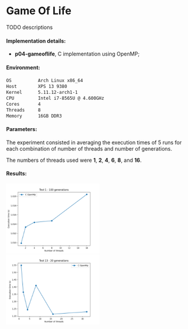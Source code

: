 # Game Of Life
TODO descriptions


#### **Implementation details:**
- **p04-gameoflife**, C implementation using OpenMP;


#### **Environment**:

```
OS          Arch Linux x86_64 
Host        XPS 13 9380 
Kernel      5.11.12-arch1-1 
CPU         Intel i7-8565U @ 4.600GHz 
Cores       4
Threads     8
Memory      16GB DDR3
```

#### **Parameters:**
The experiment consisted in averaging the execution times of 5 runs for 
each combination of number of threads and number  of generations.

The numbers of threads used were **1**, **2**, **4**, **6**, **8**, and **16**.




#### **Results:**
<img src="test1_100generations.png" width="50%" height="50%"> 
<img src="test13_20generations.png" width="50%" height="50%"> 

